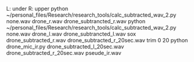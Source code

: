 L: under
R: upper
python ~/personal_files/Research/research_tools/calc_subtracted_wav_2.py none.wav drone_r.wav drone_subtrancted_r.wav
python ~/personal_files/Research/research_tools/calc_subtracted_wav_2.py none.wav drone_l.wav drone_subtrancted_l.wav
sox drone_subtracted_r.wav drone_subtracted_r_20sec.wav trim 0 20
python drone_mic_ir.py drone_subtracted_l_20sec.wav drone_subtracted_r_20sec.wav pseude_ir.wav
